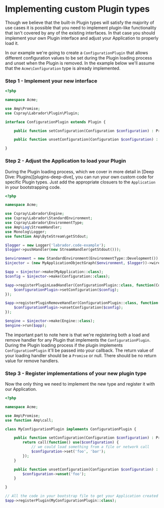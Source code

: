 # Implementing custom Plugin types

Though we believe that the built-in Plugin types will satisfy the majority of use cases it is possible that you need to 
implement plugin-like functionality that isn't covered by any of the existing interfaces. In that case you should implement 
your own Plugin interface and adjust your Application to properly load it.

In our example we're going to create a `ConfigurationPlugin` that allows different configuration values to be set during 
the Plugin loading process and unset when the Plugin is removed. In the example below we'll assume that the `Acme\Configuration` 
type is already implemented.

### Step 1 - Implement your new interface

```php
<?php

namespace Acme;

use Amp\Promise;
use Cspray\Labrador\Plugin\Plugin;

interface ConfigurationPlugin extends Plugin {

    public function setConfiguration(Configuration $configuration) : Promise;

    public function unsetConfiguration(Configuration $configuration) : void;

}
```

### Step 2 - Adjust the Application to load your Plugin

During the Plugin loading process, which we cover in more detail in [Deep Dive: Plugins][plugins-deep-dive], you can 
run your own custom code for specific Plugin types. Just add the appropriate closuers to the `Application` in your 
bootstrapping code.

```php
<?php

namespace Acme;

use Cspray\Labrador\Engine;
use Cspray\Labrador\StandardEnvironment;
use Cspray\Labrador\EnvironmentType;
use Amp\Log\StreamHandler;
use Monolog\Logger;
use function Amp\ByteStream\getStdout;

$logger = new Logger('labrador.code-example');
$logger->pushHandler(new StreamHandler(getStdout()));

$environment = new StandardEnvironment(EnvironmentType::Development());
$injector = (new MyApplicationObjectGraph($environment, $logger))->wireObjectGraph();

$app = $injector->make(MyApplication::class);
$config = $injector->make(Configuration::class);

$app->registerPluginLoadHandler(ConfigurationPlugin::class, function(ConfigurationPlugin $configurationPlugin) use($config) {
    $configurationPlugin->setConfiguration($config);
});

$app->registerPluginRemoveHandler(ConfigurationPlugin::class, function(ConfigurationPlugin $configurationPlugin) use($config) {
    $configurationPlugin->unsetConfiguration($config);
});

$engine = $injector->make(Engine::class);
$engine->run($app);
```

The important part to note here is that we're registering both a load and remove handler for any Plugin that implements 
the `ConfigurationPlugin`. During the Plugin loading process if the plugin implements `ConfigurationPlugin` it'll be 
passed into your callback. The return value of your loading handler should be a `Promise` or null. There should be 
no return value for remove handlers.

### Step 3 - Register implementations of your new plugin type

Now the only thing we need to implement the new type and register it with our Application.

```php
<?php

namespace Acme;

use Amp\Promise;
use function Amp\call;

class MyConfigurationPlugin implements ConfigurationPlugin {

    public function setConfiguration(Configuration $configuration) : Promise {
        return call(function() use($configuration) {
            // we could load something from a file or network call
            $configuration->set('foo', 'bar');
        });
    }

    public function unsetConfiguration(Configuration $configuration) : void {
        $configuration->unset('foo');
    }

}

// All the code in your bootstrap file to get your Application created
$app->registerPlugin(MyConfigurationPlugin::class);
```
